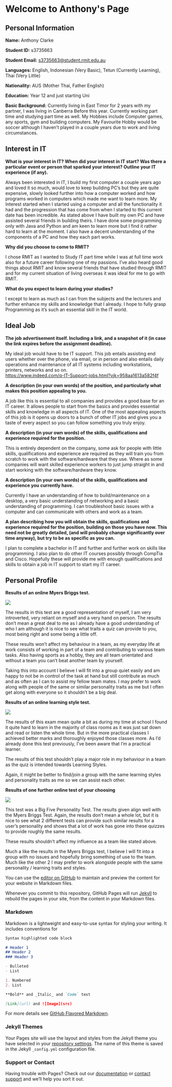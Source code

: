 # Welcome to Anthony's Page

## Personal Information 
**Name:** Anthony Clarke

**Student ID:** s3735663

**Student Email:** s3735663@student.rmit.edu.au

**Languages:** English, Indonesian (Very Basic), Tetun (Currently Learning), Thai (Very Little) 

**Nationality:** AUS (Mother Thai, Father English) 

**Education:** Year 12 and just starting Uni

**Basic Background:** Currently living in East Timor for 2 years with my partner, I was living in Canberra Before this year. Currently working part time and studying part time as well. My Hobbies include Computer games, any sports, gym and building computers. My Favourite Hobby would be soccer although I haven’t played in a couple years due to work and living circumstances. 

## Interest in IT
**What is your interest in IT? When did your interest in IT start? Was there a particular event or person that sparked your interest? Outline your IT experience (if any).** 

Always been interested in IT, I build my first computer a couple years ago and loved it so much, would love to keep building PC’s but they are quite expensive, slowly looked further into how a computer worked and how programs worked in computers which made me want to learn more. My Interest started when I started using a computer and all the functionality it had and the progression that has come from when I started to this current date has been incredible. As stated above I have built my own PC and have assisted several friends in building theirs. I have done some programming only with Java and Python and am keen to learn more but I find it rather hard to learn at the moment. I also have a decent understanding of the components of a PC and how they each part works. 

**Why did you choose to come to RMIT?**

I chose RMIT as I wanted to Study IT part time while I was at full time work also for a future career following one of my passions.  I’ve also heard good things about RMIT and know several friends that have studied through RMIT and for my current situation of living overseas it was ideal for me to go with RMIT. 

**What do you expect to learn during your studies?**

I except to learn as much as I can from the subjects and the lecturers and further enhance my skills and knowledge that I already. I hope to fully grasp Programming as it’s such an essential skill in the IT world. 

## Ideal Job

**The job advertisement itself. Including a link, and a snapshot of it (in case the link expires before the assignment deadline).**

My ideal job would have to be IT support. This job entails assisting end users whether over the phone, via email, or in person and also entails daily operations and maintenance of all IT systems including workstations, printers, networks and so on.  
https://www.indeed.com/q-IT-Support-jobs.html?vjk=958aa1613a582f4f

**A description (in your own words) of the position, and particularly what makes this position appealing to you.**

A job like this is essential to all companies and provides a good base for an IT career. It allows people to start from the basics and provides essential skills and knowledge in all aspects of IT. One of the most appealing aspects of this job is it opens up doors to a bunch of other IT jobs and gives you a taste of every aspect so you can follow something you truly enjoy. 

**A description (in your own words) of the skills, qualifications and experience required for the position.**

This is entirely dependent on the company, some ask for people with little skills, qualifications and experience are required as they will train you from scratch to work with the software/hardware that they use. Where as some companies will want skilled experience workers to just jump straight in and start working with the software/hardware they know. 

**A description (in your own words) of the skills, qualifications and experience you currently have.**

Currently I have an understanding of how to build/maintenance on a desktop, a very basic understanding of networking and a basic understanding of programming. I can troubleshoot basic issues with a computer and can communicate with others and work as a team. 

**A plan describing how you will obtain the skills, qualifications and experience required for the position, building on those you have now. This need not be greatly detailed, (and will probably change significantly over time anyway), but try to be as specific as you can.**

I plan to complete a bachelor in IT and further and further work on skills like programming. I also plan to do other IT courses possibly through CompTia and Cisco. Hopefully these will provide me with enough qualifications and skills to obtain a job in IT support to start my IT career.  

## Personal Profile 

**Results of an online Myers Briggs test.**

<img src="Myers-Briggs-test.png">

The results in this test are a good representation of myself, I am very introverted, very reliant on myself and a very hand on person. The results don’t mean a great deal to me as I already have a good understanding of who I am although it is nice to see what traits a quiz can provide to you, most being right and some being a little off.

These results won’t affect my behaviour in a team, as my everyday life at work consists of working in part of a team and contributing to various team tasks. Also having sports as a hobby, they are all team orientated and without a team you can’t beat another team by yourself. 

Taking this into account I believe I will fit into a group quiet easily and am happy to not be in control of the task at hand but still contribute as much and as often as I can to assist my fellow team mates. I may prefer to work along with people of the same or similar personality traits as me but I often get along with everyone so it shouldn’t be a big deal. 

**Results of an online learning style test.**

<img src="Learning-style.png">

The results of this exam mean quite a bit as during my time at school I found it quite hard to learn in the majority of class rooms as it was just sat down and read or listen the whole time. But in the more practical classes I achieved better marks and thoroughly enjoyed those classes more. As I’d already done this test previously, I’ve been aware that I’m a practical learner. 

The results of this test shouldn’t play a major role in my behaviour in a team as the quiz is intended towards Learning Styles. 

Again, it might be better to find/join a group with the same learning styles and personality traits as me so we can assist each other.  

**Results of one further online test of your choosing**

<img src="Big-5.png">

This test was a Big Five Personality Test. The results given align well with the Myers Briggs Test. Again, the results don’t mean a whole lot, but it is nice to see what 2 different tests can provide such similar results for a user’s personality and shows that a lot of work has gone into these quizzes to provide roughly the same results. 

These results shouldn’t affect my influence as a team like stated above. 

Much a like the results in the Myers Briggs test, I believe I will fit into a group with no issues and hopefully bring something of use to the team. Much like the other 2 I may prefer to work alongside people with the same personality / learning traits and styles. 













You can use the [editor on GitHub](https://github.com/AjClarke/my-project/edit/master/index.md) to maintain and preview the content for your website in Markdown files.

Whenever you commit to this repository, GitHub Pages will run [Jekyll](https://jekyllrb.com/) to rebuild the pages in your site, from the content in your Markdown files.

### Markdown

Markdown is a lightweight and easy-to-use syntax for styling your writing. It includes conventions for

```markdown
Syntax highlighted code block

# Header 1
## Header 2
### Header 3

- Bulleted
- List

1. Numbered
2. List

**Bold** and _Italic_ and `Code` text

[Link](url) and ![Image](src)
```

For more details see [GitHub Flavored Markdown](https://guides.github.com/features/mastering-markdown/).

### Jekyll Themes

Your Pages site will use the layout and styles from the Jekyll theme you have selected in your [repository settings](https://github.com/AjClarke/my-project/settings). The name of this theme is saved in the Jekyll `_config.yml` configuration file.

### Support or Contact

Having trouble with Pages? Check out our [documentation](https://help.github.com/categories/github-pages-basics/) or [contact support](https://github.com/contact) and we’ll help you sort it out.
